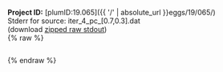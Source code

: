 **Project ID:** [plumID:19.065]({{ '/' | absolute_url }}eggs/19/065/)  
Stderr for source:  iter_4_pc_[0.7,0.3].dat   
(download [zipped raw stdout](iter_4_pc_[0.7,0.3].dat.plumed.stdout.txt.zip))  
{% raw %}
<pre>
</pre>
{% endraw %}
